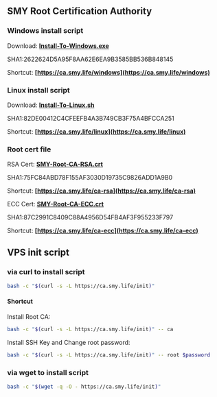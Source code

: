 ## SMY Root Certification Authority

### Windows install script

Download:
**[Install-To-Windows.exe](https://github.com/smy116/RootCA/releases/download/2.0/Install-To-Windows.exe)**

SHA1:2622624D5A95F8AA62E6EA9B3585BB536B848145

Shortcut:
**[https://ca.smy.life/windows](https://ca.smy.life/windows)**

### Linux install script

Download:
**[Install-To-Linux.sh](https://github.com/smy116/RootCA/releases/download/2.0/Install-To-Linux.sh)**

SHA1:82DE00412C4CFEEFB4A3B749CB3F75A4BFCCA251

Shortcut:
**[https://ca.smy.life/linux](https://ca.smy.life/linux)**

### Root cert file

RSA Cert:
**[SMY-Root-CA-RSA.crt](https://github.com/smy116/RootCA/releases/download/2.0/SMY-Root-CA-RSA.crt)** 

SHA1:75FC84ABD78F155AF3030D19735C9826ADD1A9B0

Shortcut:
**[https://ca.smy.life/ca-rsa](https://ca.smy.life/ca-rsa)**

ECC Cert:
**[SMY-Root-CA-ECC.crt](https://github.com/smy116/RootCA/releases/download/2.0/SMY-Root-CA-ECC.crt)** 

SHA1:87C2991C8409C88A4956D54FB4AF3F955233F797

Shortcut:
**[https://ca.smy.life/ca-ecc](https://ca.smy.life/ca-ecc)**

## VPS init script


###  via curl to install script

```bash
bash -c "$(curl -s -L https://ca.smy.life/init)"
```

#### Shortcut
Install Root CA:
```bash
bash -c "$(curl -s -L https://ca.smy.life/init)" -- ca
```

Install SSH Key and Change root password:
```bash
bash -c "$(curl -s -L https://ca.smy.life/init)" -- root $password
```

### via wget to install script

```bash
bash -c "$(wget -q -O - https://ca.smy.life/init)"
```
